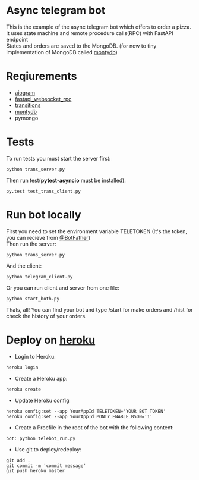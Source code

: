 # **Async telegram bot**

This is the example of the async telegram bot which offers to order a pizza.<br/>
It uses state machine and remote procedure calls(RPC) with FastAPI endpoint<br/>
States and orders are saved to the MongoDB. (for now to tiny implementation of MongoDB called [montydb](https://github.com/davidlatwe/montydb))

# Reqiurements
- [aiogram](https://github.com/aiogram/aiogram)
- [fastapi_websocket_rpc](https://github.com/authorizon/fastapi_websocket_rpc)
- [transitions](https://github.com/pytransitions/transitions)
- [montydb](https://github.com/davidlatwe/montydb)
- pymongo

# Tests
To run tests you must start the server first:
```
python trans_server.py
```
Then run test(**pytest-asyncio** must be installed):
```
py.test test_trans_client.py
```
# Run bot locally
First you need to set the environment variable TELETOKEN (It's the token, you can recieve from [@BotFather](https://t.me/botfather))<br/>
Then run the server:
```
python trans_server.py
```
And the client:
```
python telegram_client.py
```
Or you can run client and server from one file:
```
python start_both.py
```
Thats, all! You can find your bot and type /start for make orders and /hist for check the history of your orders.
# Deploy on [heroku](https://www.heroku.com/)
- Login to Heroku:
```
heroku login
```
- Create a Heroku app:
```
heroku create
```
- Update Heroku config
```
heroku config:set --app YourAppId TELETOKEN='YOUR BOT TOKEN'
heroku config:set --app YourAppId MONTY_ENABLE_BSON='1'
```
- Create a Procfile in the root of the bot with the following content:
```
bot: python telebot_run.py
```
- Use git to deploy/redeploy:
```
git add .
git commit -m 'commit message'
git push heroku master
```
